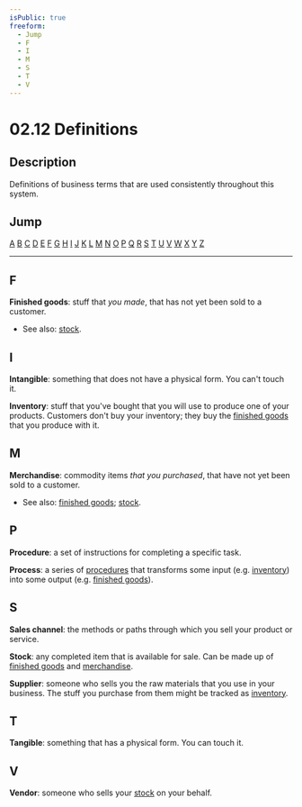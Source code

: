 ```yaml
---
isPublic: true
freeform:
  - Jump
  - F
  - I
  - M
  - S
  - T
  - V
---
```


# 02.12 Definitions

## Description

Definitions of business terms that are used consistently throughout this system.

## Jump

[A](#a) [B](#b) [C](#c) [D](#d) [E](#e) [F](#f) [G](#g) [H](#h) [I](#i) [J](#j) [K](#k) [L](#l) [M](#m) [N](#n) [O](#o) [P](#p) [Q](#q) [R](#r) [S](#s) [T](#t) [U](#u) [V](#v) [W](#w) [X](#x) [Y](#y) [Z](#z)

---

## F

**Finished goods**: stuff that _you made_, that has not yet been sold to a customer.

- See also: [stock](#s).

## I

**Intangible**: something that does not have a physical form. You can't touch it.

**Inventory**: stuff that you've bought that you will use to produce one of your products. Customers don't buy your inventory; they buy the [finished goods](#f) that you produce with it.

## M

**Merchandise**: commodity items _that you purchased_, that have not yet been sold to a customer.

- See also: [finished goods](#f); [stock](#s).

## P

**Procedure**: a set of instructions for completing a specific task.

**Process**: a series of [procedures](#p) that transforms some input (e.g. [inventory](#i)) into some output (e.g. [finished goods](#f)).

## S

**Sales channel**: the methods or paths through which you sell your product or service.

**Stock**: any completed item that is available for sale. Can be made up of [finished goods](#f) and [merchandise](#m).

**Supplier**: someone who sells you the raw materials that you use in your business. The stuff you purchase from them might be tracked as [inventory](#i).

## T

**Tangible**: something that has a physical form. You can touch it.

## V

**Vendor**: someone who sells your [stock](#s) on your behalf.
